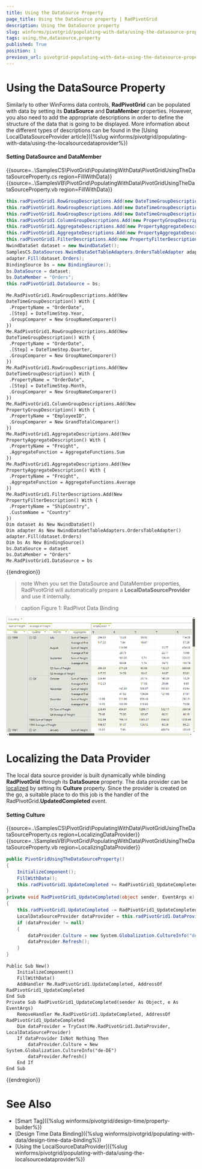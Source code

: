 ```yaml
---
title: Using the DataSource Property
page_title: Using the DataSource property | RadPivotGrid
description: Using the DataSource property
slug: winforms/pivotgrid/populating-with-data/using-the-datasource-property
tags: using,the,datasource,property
published: True
position: 1
previous_url: pivotgrid-populating-with-data-using-the-datasource-property
---
```


# Using the DataSource Property

Similarly to other WinForms data controls, **RadPivotGrid** can be populated with data by setting its **DataSource** and **DataMember** properties. However, you also need to add the appropriate descriptions in order to define the structure of the data that is going to be displayed. More information about the different types of descriptions can be found in the [Using LocalDataSourceProvider article]({%slug winforms/pivotgrid/populating-with-data/using-the-localsourcedataprovider%})

#### Setting DataSource and DataMember

{{source=..\SamplesCS\PivotGrid\PopulatingWithData\PivotGridUsingTheDataSourceProperty.cs region=FillWithData}} 
{{source=..\SamplesVB\PivotGrid\PopulatingWithData\PivotGridUsingTheDataSourceProperty.vb region=FillWithData}} 

````C#
this.radPivotGrid1.RowGroupDescriptions.Add(new DateTimeGroupDescription() { PropertyName = "OrderDate", Step = DateTimeStep.Year, GroupComparer = new GroupNameComparer() });
this.radPivotGrid1.RowGroupDescriptions.Add(new DateTimeGroupDescription() { PropertyName = "OrderDate", Step = DateTimeStep.Quarter, GroupComparer = new GroupNameComparer() });
this.radPivotGrid1.RowGroupDescriptions.Add(new DateTimeGroupDescription() { PropertyName = "OrderDate", Step = DateTimeStep.Month, GroupComparer = new GroupNameComparer() });
this.radPivotGrid1.ColumnGroupDescriptions.Add(new PropertyGroupDescription() { PropertyName = "EmployeeID", GroupComparer = new GrandTotalComparer() });
this.radPivotGrid1.AggregateDescriptions.Add(new PropertyAggregateDescription() { PropertyName = "Freight", AggregateFunction = AggregateFunctions.Sum });
this.radPivotGrid1.AggregateDescriptions.Add(new PropertyAggregateDescription() { PropertyName = "Freight", AggregateFunction = AggregateFunctions.Average });
this.radPivotGrid1.FilterDescriptions.Add(new PropertyFilterDescription() { PropertyName = "ShipCountry", CustomName = "Country" });
NwindDataSet dataset = new NwindDataSet();
SamplesCS.DataSources.NwindDataSetTableAdapters.OrdersTableAdapter adapter = new SamplesCS.DataSources.NwindDataSetTableAdapters.OrdersTableAdapter();
adapter.Fill(dataset.Orders);
BindingSource bs = new BindingSource();
bs.DataSource = dataset;
bs.DataMember = "Orders";
this.radPivotGrid1.DataSource = bs;

````
````VB.NET
Me.RadPivotGrid1.RowGroupDescriptions.Add(New DateTimeGroupDescription() With {
 .PropertyName = "OrderDate",
 .[Step] = DateTimeStep.Year,
 .GroupComparer = New GroupNameComparer()
})
Me.RadPivotGrid1.RowGroupDescriptions.Add(New DateTimeGroupDescription() With {
 .PropertyName = "OrderDate",
 .[Step] = DateTimeStep.Quarter,
 .GroupComparer = New GroupNameComparer()
})
Me.RadPivotGrid1.RowGroupDescriptions.Add(New DateTimeGroupDescription() With {
 .PropertyName = "OrderDate",
 .[Step] = DateTimeStep.Month,
 .GroupComparer = New GroupNameComparer()
})
Me.RadPivotGrid1.ColumnGroupDescriptions.Add(New PropertyGroupDescription() With {
 .PropertyName = "EmployeeID",
 .GroupComparer = New GrandTotalComparer()
})
Me.RadPivotGrid1.AggregateDescriptions.Add(New PropertyAggregateDescription() With {
 .PropertyName = "Freight",
 .AggregateFunction = AggregateFunctions.Sum
})
Me.RadPivotGrid1.AggregateDescriptions.Add(New PropertyAggregateDescription() With {
 .PropertyName = "Freight",
 .AggregateFunction = AggregateFunctions.Average
})
Me.RadPivotGrid1.FilterDescriptions.Add(New PropertyFilterDescription() With {
 .PropertyName = "ShipCountry",
 .CustomName = "Country"
})
Dim dataset As New NwindDataSet()
Dim adapter As New NwindDataSetTableAdapters.OrdersTableAdapter()
adapter.Fill(dataset.Orders)
Dim bs As New BindingSource()
bs.DataSource = dataset
bs.DataMember = "Orders"
Me.RadPivotGrid1.DataSource = bs

````

{{endregion}} 

>note When you set the DataSource and DataMember properties, RadPivotGrid will automatically prepare a **LocalDataSourceProvider** and use it internally.
>

>caption Figure 1: RadPivot Data Binding

![pivotgrid-populating-with-datausing-the-datasource-property](images/pivotgrid-populating-with-datausing-the-datasource-property.png)

# Localizing the Data Provider

The local data source provider is built dynamically while binding **RadPivotGrid** through its **DataSource** property. The data provider can be [localized](https://docs.telerik.com/devtools/winforms/pivotgrid/populating-with-data/using-the-localsourcedataprovider#the-culture-property) by setting its **Culture** property. Since the provider is created on the go, a suitable place to do this job is the handler of the RadPivotGrid.**UpdatedCompleted** event.

#### Setting Culture

{{source=..\SamplesCS\PivotGrid\PopulatingWithData\PivotGridUsingTheDataSourceProperty.cs region=LocalizingDataProvider}} 
{{source=..\SamplesVB\PivotGrid\PopulatingWithData\PivotGridUsingTheDataSourceProperty.vb region=LocalizingDataProvider}}
````C#
public PivotGridUsingTheDataSourceProperty()
{
    InitializeComponent();
    FillWithData();
    this.radPivotGrid1.UpdateCompleted += RadPivotGrid1_UpdateCompleted;
}
private void RadPivotGrid1_UpdateCompleted(object sender, EventArgs e)
{
    this.radPivotGrid1.UpdateCompleted -= RadPivotGrid1_UpdateCompleted;
    LocalDataSourceProvider dataProvider = this.radPivotGrid1.DataProvider as LocalDataSourceProvider;
    if (dataProvider != null)
    {
        dataProvider.Culture = new System.Globalization.CultureInfo("de-DE");
        dataProvider.Refresh();
    }
}

````
````VB.NET
Public Sub New()
    InitializeComponent()
    FillWithData()
    AddHandler Me.RadPivotGrid1.UpdateCompleted, AddressOf RadPivotGrid1_UpdateCompleted
End Sub
Private Sub RadPivotGrid1_UpdateCompleted(sender As Object, e As EventArgs)
    RemoveHandler Me.RadPivotGrid1.UpdateCompleted, AddressOf RadPivotGrid1_UpdateCompleted
    Dim dataProvider = TryCast(Me.RadPivotGrid1.DataProvider, LocalDataSourceProvider)
    If dataProvider IsNot Nothing Then
        dataProvider.Culture = New System.Globalization.CultureInfo("de-DE")
        dataProvider.Refresh()
    End If
End Sub

```` 



{{endregion}} 


# See Also

* [Smart Tag]({%slug winforms/pivotgrid/design-time/property-builder%})
* [Design Time Data Binding]({%slug winforms/pivotgrid/populating-with-data/design-time-data-binding%})
* [Using the LocalSourceDataProvider]({%slug winforms/pivotgrid/populating-with-data/using-the-localsourcedataprovider%})
 

